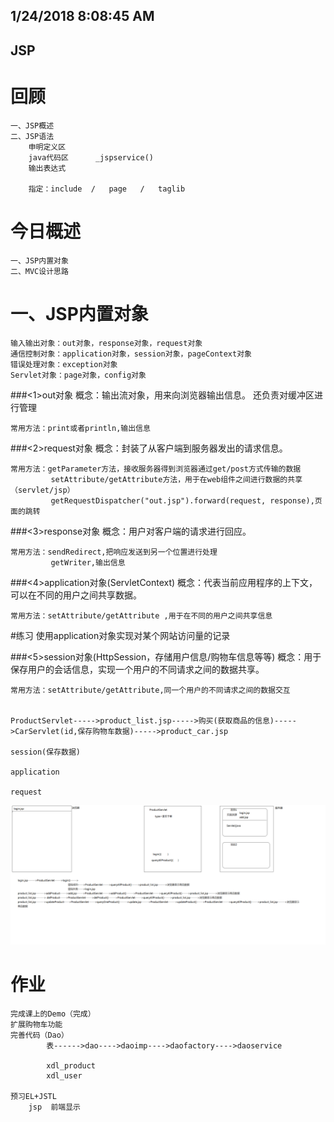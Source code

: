 1/24/2018 8:08:45 AM 
---
JSP
---

# 回顾
	一、JSP概述
	二、JSP语法
		申明定义区
		java代码区      _jspservice()
		输出表达式
		
		指定：include  /   page   /   taglib
		
# 今日概述
	一、JSP内置对象
	二、MVC设计思路
	

# 一、JSP内置对象

	输入输出对象：out对象，response对象，request对象
	通信控制对象：application对象，session对象，pageContext对象
	错误处理对象：exception对象
	Servlet对象：page对象，config对象

###<1>out对象
	概念：输出流对象，用来向浏览器输出信息。
		  还负责对缓冲区进行管理
	
	常用方法：print或者println,输出信息

###<2>request对象
	概念：封装了从客户端到服务器发出的请求信息。		
	
	
	常用方法：getParameter方法，接收服务器得到浏览器通过get/post方式传输的数据
			 setAttribute/getAttribute方法，用于在web组件之间进行数据的共享（servlet/jsp）
			 getRequestDispatcher("out.jsp").forward(request, response),页面的跳转

###<3>response对象
	概念：用户对客户端的请求进行回应。

	常用方法：sendRedirect,把响应发送到另一个位置进行处理
			 getWriter,输出信息


###<4>application对象(ServletContext)
	概念：代表当前应用程序的上下文，可以在不同的用户之间共享数据。
	
	常用方法：setAttribute/getAttribute ,用于在不同的用户之间共享信息

#练习
	使用application对象实现对某个网站访问量的记录


###<5>session对象(HttpSession，存储用户信息/购物车信息等等)
	概念：用于保存用户的会话信息，实现一个用户的不同请求之间的数据共享。

	常用方法：setAttribute/getAttribute,同一个用户的不同请求之间的数据交互


	ProductServlet----->product_list.jsp----->购买(获取商品的信息)----->CarServlet(id,保存购物车数据)----->product_car.jsp
																			session(保存数据)
																			application
																			request		


![](s1.png)

# 作业
	完成课上的Demo（完成）
	扩展购物车功能
	完善代码（Dao）
			表------>dao---->daoimp---->daofactory---->daoservice

			xdl_product
			xdl_user

	预习EL+JSTL
		jsp  前端显示











